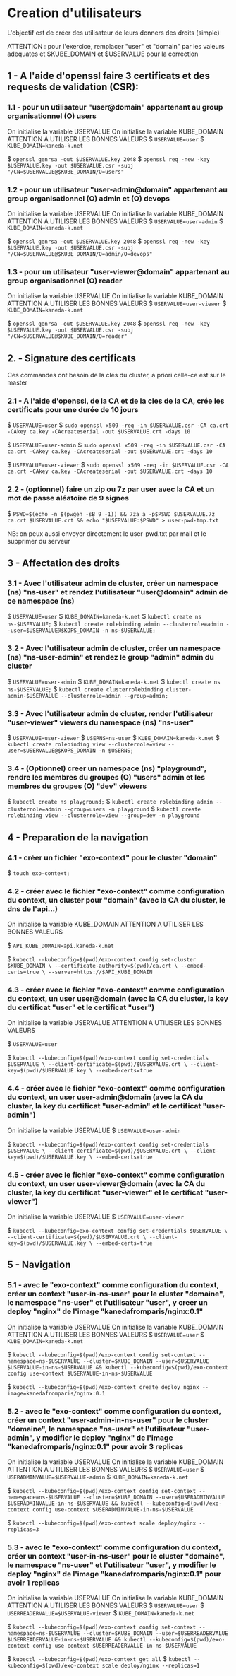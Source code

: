 # Creation d'utilisateurs

L'objectif est de créer des utilisateur de leurs donners des droits (simple)

ATTENTION : pour l'exercice, remplacer "user" et "domain" par les valeurs adequates et $KUBE_DOMAIN et $USERVALUE pour la correction


## 1 - A l'aide d'openssl faire 3 certificats et des requests de validation (CSR):

### 1.1  - pour un utilisateur "user@domain" appartenant au group organisationnel (O) users

   On initialise la variable USERVALUE
   On initialise la variable KUBE_DOMAIN
   ATTENTION A UTILISER LES BONNES VALEURS
   $ `USERVALUE=user`
   $ `KUBE_DOMAIN=kaneda-k.net`
   
   $ `openssl genrsa -out $USERVALUE.key 2048`
   $ `openssl req -new -key $USERVALUE.key -out $USERVALUE.csr -subj "/CN=$USERVALUE@$KUBE_DOMAIN/O=users"`
  

### 1.2  - pour un utilisateur "user-admin@domain" appartenant au group organisationnel (O) admin et (O) devops

   On initialise la variable USERVALUE
   On initialise la variable KUBE_DOMAIN
   ATTENTION A UTILISER LES BONNES VALEURS
   $ `USERVALUE=user-admin`
   $ `KUBE_DOMAIN=kaneda-k.net`
   
   $ `openssl genrsa -out $USERVALUE.key 2048`
   $ `openssl req -new -key $USERVALUE.key -out $USERVALUE.csr -subj "/CN=$USERVALUE@$KUBE_DOMAIN/O=admin/O=devops"`


### 1.3  - pour un utilisateur "user-viewer@domain" appartenant au group organisationnel (O) reader

   On initialise la variable USERVALUE
   On initialise la variable KUBE_DOMAIN
   ATTENTION A UTILISER LES BONNES VALEURS
   $ `USERVALUE=user-viewer`
   $ `KUBE_DOMAIN=kaneda-k.net`
   
   $ `openssl genrsa -out $USERVALUE.key 2048`
   $ `openssl req -new -key $USERVALUE.key -out $USERVALUE.csr -subj "/CN=$USERVALUE@$KUBE_DOMAIN/O=reader"`

## 2. - Signature des certificats

   Ces commandes ont besoin de la clés du cluster, a priori celle-ce est sur le master

### 2.1  - A l'aide d'openssl, de la CA et de la cles de la CA, crée les certificats pour une durée de 10 jours

   $ `USERVALUE=user`
   $ `sudo openssl x509 -req -in $USERVALUE.csr -CA ca.crt -CAkey ca.key -CAcreateserial -out $USERVALUE.crt -days 10`

   $ `USERVALUE=user-admin`
   $ `sudo openssl x509 -req -in $USERVALUE.csr -CA ca.crt -CAkey ca.key -CAcreateserial -out $USERVALUE.crt -days 10`
   
   $ `USERVALUE=user-viewer`
   $ `sudo openssl x509 -req -in $USERVALUE.csr -CA ca.crt -CAkey ca.key -CAcreateserial -out $USERVALUE.crt -days 10`

### 2.2  - (optionnel) faire un zip ou 7z par user avec la CA et un mot de passe aléatoire de 9 signes

   $ `PSWD=$(echo -n $(pwgen -sB 9 -1)) && 7za a -p$PSWD $USERVALUE.7z ca.crt $USERVALUE.crt
     && echo "$USERVALUE:$PSWD" > user-pwd-tmp.txt`

   NB: on peux aussi envoyer directement le user-pwd.txt par mail et le supprimer du serveur

## 3 - Affectation des droits 

### 3.1  - Avec l'utilisateur admin de cluster, créer un namespace (ns) "ns-user" et rendez l'utilisateur "user@domain" admin de ce namespace (ns)

   $ `USERVALUE=user`
   $ `KUBE_DOMAIN=kaneda-k.net`
   $ `kubectl create ns ns-$USERVALUE;`
   $ `kubectl create rolebinding admin --clusterrole=admin --user=$USERVALUE@$KOPS_DOMAIN -n ns-$USERVALUE;`

### 3.2  - Avec l'utilisateur admin de cluster, créer un namespace (ns) "ns-user-admin" et rendez le group  "admin" admin du cluster

   $ `USERVALUE=user-admin`
   $ `KUBE_DOMAIN=kaneda-k.net`
   $ `kubectl create ns ns-$USERVALUE;`
   $ `kubectl create clusterrolebinding cluster-admin-$USERVALUE --clusterrole=admin --group=admin;`

   
### 3.3  - Avec l'utilisateur admin de cluster, render l'utilisateur "user-viewer" viewers du namespace (ns) "ns-user" 

   $ `USERVALUE=user-viewer`
   $ `USERNS=ns-user`
   $ `KUBE_DOMAIN=kaneda-k.net`
   $ `kubectl create rolebinding view --clusterrole=view --user=$USERVALUE@$KOPS_DOMAIN -n $USERNS;`


### 3.4  - (Optionnel) creer un namespace (ns) "playground", rendre les membres du groupes (O) "users" admin et les membres du groupes (O) "dev" viewers

   $ `kubectl create ns playground;`
   $ `kubectl create rolebinding admin --clusterrole=admin --group=users -n playground`
   $ `kubectl create rolebinding view --clusterrole=view --group=dev -n playground`

## 4 - Preparation de la navigation

### 4.1 - créer un fichier "exo-context" pour le cluster "domain"

   $ `touch exo-context;`

### 4.2 - créer avec le fichier "exo-context" comme configuration du context, un cluster pour "domain" (avec la CA du cluster, le dns de l'api...)

   On initialise la variable KUBE_DOMAIN
   ATTENTION A UTILISER LES BONNES VALEURS
   
   $ `API_KUBE_DOMAIN=api.kaneda-k.net`

   $ `kubectl --kubeconfig=$(pwd)/exo-context config set-cluster $KUBE_DOMAIN \
       --certificate-authority=$(pwd)/ca.crt \
       --embed-certs=true \
       --server=https://$API_KUBE_DOMAIN`

### 4.3 - créer avec le fichier "exo-context" comme configuration du context, un user user@domain (avec la CA du cluster, la key du certificat "user" et le certificat "user")

   On initialise la variable USERVALUE
   ATTENTION A UTILISER LES BONNES VALEURS

   $ `USERVALUE=user`

   $ `kubectl --kubeconfig=$(pwd)/exo-context config set-credentials $USERVALUE \
       --client-certificate=$(pwd)/$USERVALUE.crt \
       --client-key=$(pwd)/$USERVALUE.key \
       --embed-certs=true`

### 4.4 - créer avec le fichier "exo-context" comme configuration du context, un user user-admin@domain (avec la CA du cluster, la key du certificat "user-admin" et le certificat "user-admin")

   On initialise la variable USERVALUE
   $ `USERVALUE=user-admin`

   $ `kubectl --kubeconfig=$(pwd)/exo-context config set-credentials $USERVALUE \
       --client-certificate=$(pwd)/$USERVALUE.crt \
       --client-key=$(pwd)/$USERVALUE.key \
       --embed-certs=true`


### 4.5 - créer avec le fichier "exo-context" comme configuration du context, un user user-viewer@domain (avec la CA du cluster, la key du certificat "user-viewer" et le certificat "user-viewer")


   On initialise la variable USERVALUE
   $ `USERVALUE=user-viewer`

   $ `kubectl --kubeconfig=exo-context config set-credentials $USERVALUE \
       --client-certificate=$(pwd)/$USERVALUE.crt \
       --client-key=$(pwd)/$USERVALUE.key \
       --embed-certs=true`


## 5 - Navigation

### 5.1 - avec le "exo-context" comme configuration du context, créer un context "user-in-ns-user" pour le cluster "domaine", le namespace "ns-user" et l'utilisateur "user", y creer un deploy "nginx" de l'image "kanedafromparis/nginx:0.1"

   On initialise la variable USERVALUE
   On initialise la variable KUBE_DOMAIN
   ATTENTION A UTILISER LES BONNES VALEURS
   $ `USERVALUE=user`
   $ `KUBE_DOMAIN=kaneda-k.net`

   $ `kubectl --kubeconfig=$(pwd)/exo-context config set-context --namespace=ns-$USERVALUE --cluster=$KUBE_DOMAIN --user=$USERVALUE $USERVALUE-in-ns-$USERVALUE && kubectl --kubeconfig=$(pwd)/exo-context config use-context $USERVALUE-in-ns-$USERVALUE`

   $ `kubectl --kubeconfig=$(pwd)/exo-context create deploy nginx --image=kanedafromparis/nginx:0.1`

### 5.2 - avec le "exo-context" comme configuration du context, créer un context "user-admin-in-ns-user" pour le cluster "domaine", le namespace "ns-user" et l'utilisateur "user-admin", y modifier le deploy "nginx" de l'image "kanedafromparis/nginx:0.1" pour avoir 3 replicas

   On initialise la variable USERVALUE
   On initialise la variable KUBE_DOMAIN
   ATTENTION A UTILISER LES BONNES VALEURS
   $ `USERVALUE=user`
   $ `USERADMINVALUE=$USERVALUE-admin`
   $ `KUBE_DOMAIN=kaneda-k.net`

   $ `kubectl --kubeconfig=$(pwd)/exo-context config set-context --namespace=ns-$USERVALUE --cluster=$KUBE_DOMAIN --user=$USERADMINVALUE $USERADMINVALUE-in-ns-$USERVALUE && kubectl --kubeconfig=$(pwd)/exo-context config use-context $USERADMINVALUE-in-ns-$USERVALUE`

   $ `kubectl --kubeconfig=$(pwd)/exo-context scale deploy/nginx --replicas=3`


### 5.3 - avec le "exo-context" comme configuration du context, créer un context "user-in-ns-user" pour le cluster "domaine", le namespace "ns-user" et l'utilisateur "user", y modifier le deploy "nginx" de l'image "kanedafromparis/nginx:0.1" pour avoir 1 replicas

   On initialise la variable USERVALUE
   On initialise la variable KUBE_DOMAIN
   ATTENTION A UTILISER LES BONNES VALEURS
   $ `USERVALUE=user`
   $ `USERREADERVALUE=$USERVALUE-viewer`
   $ `KUBE_DOMAIN=kaneda-k.net`

   $ `kubectl --kubeconfig=$(pwd)/exo-context config set-context --namespace=ns-$USERVALUE --cluster=$KUBE_DOMAIN --user=$USERREADERVALUE $USERREADERVALUE-in-ns-$USERVALUE && kubectl --kubeconfig=$(pwd)/exo-context config use-context $USERREADERVALUE-in-ns-$USERVALUE`

   $ `kubectl --kubeconfig=$(pwd)/exo-context get all`
   $ `kubectl --kubeconfig=$(pwd)/exo-context scale deploy/nginx --replicas=1`





